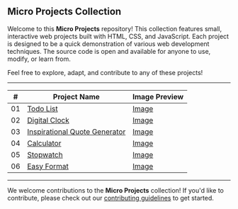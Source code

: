 ## Micro Projects Collection

Welcome to this **Micro Projects** repository! This collection features small, interactive web projects built with HTML, CSS, and JavaScript. Each project is designed to be a quick demonstration of various web development techniques. The source code is open and available for anyone to use, modify, or learn from.

Feel free to explore, adapt, and contribute to any of these projects!

---

| #   | Project Name                                                                                                                  | Image Preview                                                                                                                                               |
| --- | ----------------------------------------------------------------------------------------------------------------------------- | ----------------------------------------------------------------------------------------------------------------------------------------------------------- |
| 01  | [Todo List](https://github.com/jovdim/Micro-Projects-Collection/tree/main/to-do-list)                                         | [Image](https://github.com/jovdim/Micro-Projects-Collection/blob/7c2ea2cb3c8a2123cf5dfa759921b17be623a875/to-do-list/preview-image.png)                     |
| 02  | [Digital Clock](https://github.com/jovdim/Micro-Projects-Collection/tree/main/to-do-list)                                     | [Image](https://github.com/jovdim/Micro-Projects-Collection/blob/939c594a36bbb90880a1fd5e6662d23e6d5ff5d2/digital-clock/preview-image.png)                  |
| 03  | [Inspirational Quote Generator](https://github.com/jovdim/Micro-Projects-Collection/tree/main/inspirational-quotes-generator) | [Image](https://github.com/jovdim/Micro-Projects-Collection/blob/b280d8913d13e886f3089426177907bdf02838a9/inspirational-quotes-generator/preview-image.png) |
| 04  | [Calculator](https://github.com/jovdim/Micro-Projects-Collection/tree/main/calculator)                                        | [Image](https://github.com/jovdim/Micro-Projects-Collection/blob/3bb05d405dcfa8e08a1bd4692d6b8c24b9273fb1/calculator/preview-image.png)                     |
| 05  | [Stopwatch](https://github.com/jovdim/Micro-Projects-Collection/tree/main/stopwatch)                                          | [Image](https://github.com/jovdim/Micro-Projects-Collection/blob/dfaf078687f4bc314ce0fef478ce948045a79d62/stopwatch/preview-image.png)                      |
| 06  | [Easy Format](https://github.com/syamjir/Micro-Projects-Collection/tree/e1061ed7f2364d1c2b9277435ece354f2244a6fb/easy-format) | [Image](https://github.com/syamjir/Micro-Projects-Collection/blob/e1061ed7f2364d1c2b9277435ece354f2244a6fb/easy-format/preview-image.png)                   |

---

We welcome contributions to the **Micro Projects** collection! If you'd like to contribute, please check out our [contributing guidelines](https://github.com/jovdim/Micro-Projects-Collection/blob/main/CONTRIBUTING.md) to get started.
